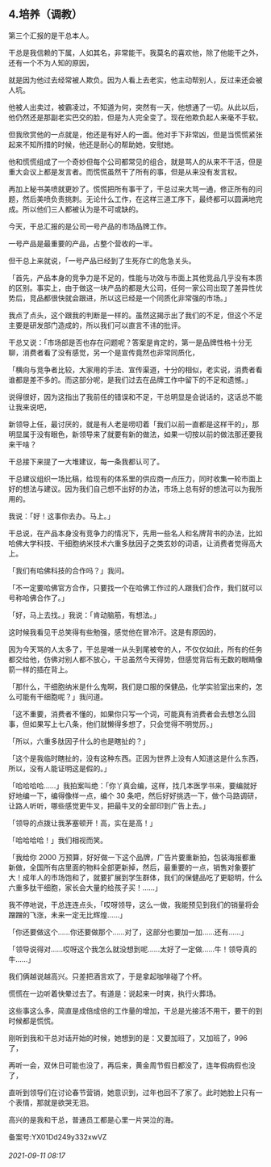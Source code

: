 ## 4.培养（调教）
第三个汇报的是干总本人。


干总是我信赖的下属，人如其名，非常能干。我莫名的喜欢他，除了他能干之外，还有一个不为人知的原因，


就是因为他过去经常被人欺负。因为人看上去老实，他主动帮别人，反过来还会被人坑。


他被人出卖过，被霸凌过，不知道为何，突然有一天，他想通了一切。从此以后，他仍然还是那副老实巴交的脸，但是为人完全变了。现在他欺负起人来毫不手软。


但我欣赏他的一点就是，他还是有好人的一面。他对手下非常凶，但是当慌慌紧张起来不知所措的时候，他还是耐心的帮助她，安慰她。


他和慌慌组成了一个奇妙但每个公司都常见的组合，就是骂人的从来不干活，但是重大会议上都是发言者。而慌慌虽然干了所有的事，但是从来没有发言权。


再加上秘书美喷就更妙了。慌慌把所有事干了，干总过来大骂一通，修正所有的问题，然后美喷负责挑刺。无论什么工作，在这样三道工序下，最终都可以圆满地完成。所以他们三人都被认为是不可或缺的。


今天，干总汇报的是公司一号产品的市场品牌工作。


一号产品是最重要的产品，占整个营收的一半。


但干总上来就说，「一号产品已经到了生死存亡的危急关头。


「首先，产品本身的竞争力是不足的，性能与功效与市面上其他竞品几乎没有本质的区别。事实上，由于做这一块产品的都是大公司，任何一家公司出现了差异性优势后，竞品都很快就会跟进，所以这已经是一个同质化非常强的市场。」


我点了点头，这个跟我的判断是一样的。虽然这揭示出了我们的不足，但这个不足主要是研发部门造成的，所以我们可以直言不讳的批评。


干总又说：「市场部是否也存在问题呢？答案是肯定的，第一是品牌性格十分无聊，消费者看了没有感觉，另一个是宣传竟然也非常同质化，


「横向与竞争者比较，大家用的手法、宣传渠道，十分的相似，老实说，消费者看谁都是差不多的。而这部分呢，是我们过去在品牌工作中留下的不足和遗憾。」


说得很好，因为这指出了我前任的错误和不足，干总明显是会说话的，这话总不能让我来说吧，


新领导上任，最讨厌的，就是有人老是唠叨着「我们以前一直都是这样干的」，那明显属于没有眼色，新领导来了就要有新的做法，如果一切按以前的做法那还要我来干啥？


干总接下来提了一大堆建议，每一条我都认可了。


干总建议组织一场比稿，给现有的体系里的供应商一点压力，同时收集一轮市面上好的想法与建议。因为我们自己想不出好的办法，市场上总有好的想法可以为我所用的。


我说：「好！这事你去办。马上。」


干总说，在产品本身没有竞争力的情况下，先用一些名人和名牌背书的办法，比如哈佛大学科技、干细胞纳米技术六重多肽因子之类玄妙的词语，让消费者觉得高大上。


「我们有哈佛科技的合作吗？」我问。


「不一定要哈佛官方合作，只要找一个在哈佛工作过的人跟我们合作，我们就可以号称哈佛合作了。」


「好，马上去找。」我说：「肯动脑筋，有想法。」


这时候我看见干总笑得有些勉强，感觉他在冒冷汗。这是有原因的，


因为今天骂的人太多了，干总是唯一从头到尾被夸的人，不仅仅如此，所有的任务都交给他，仿佛对别人都不放心，干总虽然今天得势，但感觉背后有无数的眼睛像箭一样的插在背上。


「那什么，干细胞纳米是什么鬼啊，我们是口服的保健品，化学实验室出来的，怎么可能有干细胞呢？」我问道。


「这不重要，消费者不懂的，如果你只写一个词，可能真有消费者会去想怎么回事，但如果写上七八条，他们就懒得多想了，只会觉得不明觉厉。」


「所以，六重多肽因子什么的也是瞎扯的？」


「这个是我临时瞎扯的，没有这种东西。正因为世界上没有人知道这是什么东西，所以，没有人能证明这是假的。」


「哈哈哈哈……」我拍案叫绝：「你丫真会编，这样，找几本医学书来，要编就好好地编一下，编得像样一点，编个 30 条吧，然后好好挑选一下，做个马路调研，让路人听听，哪些感觉更牛叉，把最牛叉的全部印到广告上去。」


「领导的点拨让我茅塞顿开！高，实在是高！」


「哈哈哈哈！」我们相视而笑。


「我给你 2000 万预算，好好做一下这个品牌，广告片要重新拍，包装海报都重新做，全国所有店里面的物料全部更新掉，然后，最重要的一点，销售对象要扩大！成年人的市场饱和了，就要扩展到学生群体，我们的保健品吃了更聪明，什么六重多肽干细胞，家长会大量的给孩子买！……」


我不停地说，干总连连点头，「哎呀领导，这么一做，我能预见到我们的销量将会蹭蹭的飞涨，未来一定无比辉煌……」


「你还要做这个……你还要做那个……对了，这部分也要加一加……还有……」


「领导说得对……哎呀这个我怎么就没想到呢……太好了一定做……牛！领导真的牛……」


我们俩越说越高兴。只差把酒言欢了，于是拿起咖啡碰了个杯。


慌慌在一边听着快晕过去了。有道是：说起来一时爽，执行火葬场。


这些事这么多，简直是成倍成倍的工作量的增加，干总是光接活不用干，要干的到时候都是慌慌。


刚听到我和干总对话开始的时候，她想到的是：又要加班了，又加班了，996 了，


再听一会，双休日可能也没了，再后来，黄金周节假日都没了，连年假病假也没了，


直听到领导们在讨论春节营销，她意识到，过年也回不了家了。此时她脸上只有一个表情，那就是欲哭无泪。


高兴的是我和干总，普通员工都是心里一片哭泣的海。


备案号:YX01Dd249y332xwVZ


###### 2021-09-11 08:17
